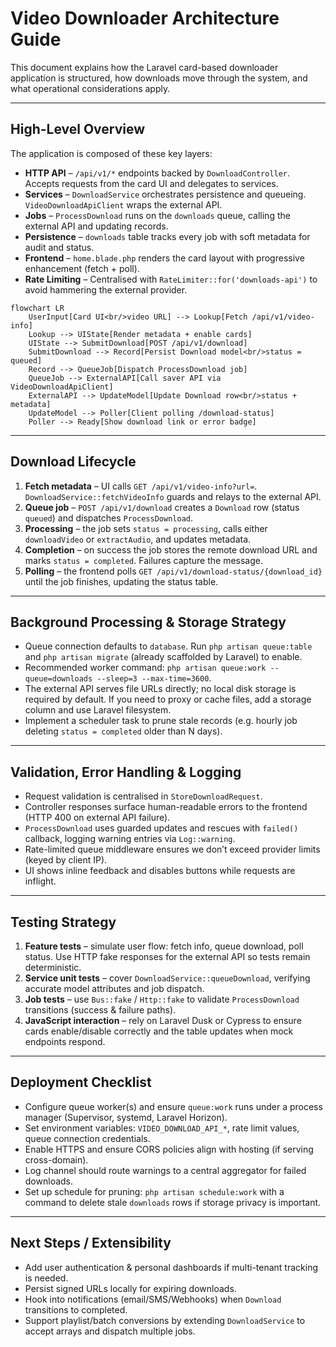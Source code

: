 # Video Downloader Architecture Guide

This document explains how the Laravel card-based downloader application is structured, how downloads move through the system, and what operational considerations apply.

---

## High-Level Overview

The application is composed of these key layers:

- **HTTP API** – `/api/v1/*` endpoints backed by `DownloadController`. Accepts requests from the card UI and delegates to services.
- **Services** – `DownloadService` orchestrates persistence and queueing. `VideoDownloadApiClient` wraps the external API.
- **Jobs** – `ProcessDownload` runs on the `downloads` queue, calling the external API and updating records.
- **Persistence** – `downloads` table tracks every job with soft metadata for audit and status.
- **Frontend** – `home.blade.php` renders the card layout with progressive enhancement (fetch + poll).
- **Rate Limiting** – Centralised with `RateLimiter::for('downloads-api')` to avoid hammering the external provider.

```mermaid
flowchart LR
    UserInput[Card UI<br/>video URL] --> Lookup[Fetch /api/v1/video-info]
    Lookup --> UIState[Render metadata + enable cards]
    UIState --> SubmitDownload[POST /api/v1/download]
    SubmitDownload --> Record[Persist Download model<br/>status = queued]
    Record --> QueueJob[Dispatch ProcessDownload job]
    QueueJob --> ExternalAPI[Call saver API via VideoDownloadApiClient]
    ExternalAPI --> UpdateModel[Update Download row<br/>status + metadata]
    UpdateModel --> Poller[Client polling /download-status]
    Poller --> Ready[Show download link or error badge]
```

---

## Download Lifecycle

1. **Fetch metadata** – UI calls `GET /api/v1/video-info?url=`. `DownloadService::fetchVideoInfo` guards and relays to the external API.
2. **Queue job** – `POST /api/v1/download` creates a `Download` row (status `queued`) and dispatches `ProcessDownload`.
3. **Processing** – the job sets `status = processing`, calls either `downloadVideo` or `extractAudio`, and updates metadata.
4. **Completion** – on success the job stores the remote download URL and marks `status = completed`. Failures capture the message.
5. **Polling** – the frontend polls `GET /api/v1/download-status/{download_id}` until the job finishes, updating the status table.

---

## Background Processing & Storage Strategy

- Queue connection defaults to `database`. Run `php artisan queue:table` and `php artisan migrate` (already scaffolded by Laravel) to enable.
- Recommended worker command: `php artisan queue:work --queue=downloads --sleep=3 --max-time=3600`.
- The external API serves file URLs directly; no local disk storage is required by default. If you need to proxy or cache files, add a storage column and use Laravel filesystem.
- Implement a scheduler task to prune stale records (e.g. hourly job deleting `status = completed` older than N days).

---

## Validation, Error Handling & Logging

- Request validation is centralised in `StoreDownloadRequest`.
- Controller responses surface human-readable errors to the frontend (HTTP 400 on external API failure).
- `ProcessDownload` uses guarded updates and rescues with `failed()` callback, logging warning entries via `Log::warning`.
- Rate-limited queue middleware ensures we don’t exceed provider limits (keyed by client IP).
- UI shows inline feedback and disables buttons while requests are inflight.

---

## Testing Strategy

1. **Feature tests** – simulate user flow: fetch info, queue download, poll status. Use HTTP fake responses for the external API so tests remain deterministic.
2. **Service unit tests** – cover `DownloadService::queueDownload`, verifying accurate model attributes and job dispatch.
3. **Job tests** – use `Bus::fake` / `Http::fake` to validate `ProcessDownload` transitions (success & failure paths).
4. **JavaScript interaction** – rely on Laravel Dusk or Cypress to ensure cards enable/disable correctly and the table updates when mock endpoints respond.

---

## Deployment Checklist

- Configure queue worker(s) and ensure `queue:work` runs under a process manager (Supervisor, systemd, Laravel Horizon).
- Set environment variables: `VIDEO_DOWNLOAD_API_*`, rate limit values, queue connection credentials.
- Enable HTTPS and ensure CORS policies align with hosting (if serving cross-domain).
- Log channel should route warnings to a central aggregator for failed downloads.
- Set up schedule for pruning: `php artisan schedule:work` with a command to delete stale `downloads` rows if storage privacy is important.

---

## Next Steps / Extensibility

- Add user authentication & personal dashboards if multi-tenant tracking is needed.
- Persist signed URLs locally for expiring downloads.
- Hook into notifications (email/SMS/Webhooks) when `Download` transitions to completed.
- Support playlist/batch conversions by extending `DownloadService` to accept arrays and dispatch multiple jobs.
